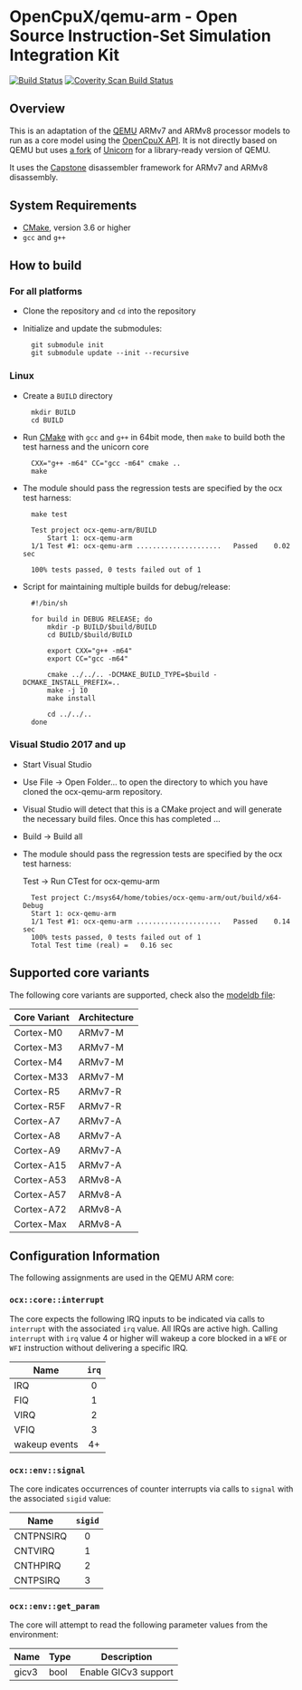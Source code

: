 # OpenCpuX/qemu-arm - Open Source Instruction-Set Simulation Integration Kit

[![Build Status](https://travis-ci.org/snps-virtualprototyping/ocx-qemu-arm.svg?branch=master)](https://travis-ci.org/snps-virtualprototyping/ocx-qemu-arm)
[![Coverity Scan Build Status](https://scan.coverity.com/projects/20237/badge.svg)](https://scan.coverity.com/projects/snps-virtualprototyping-ocx-qemu-arm)


## Overview

This is an adaptation of the [QEMU](https://www.qemu.org/) ARMv7 and ARMv8 
processor models to run as a core model using the 
[OpenCpuX API](https://github.com/snps-virtualprototyping/ocx). It is not 
directly based on QEMU but uses [a fork](https://github.com/snps-virtualprototyping/uncorn) 
of [Unicorn](http://www.unicorn-engine.org/) for a library-ready version of 
QEMU.

It uses the [Capstone](https://github.com/aquynh/capstone) disassembler
framework for ARMv7 and ARMv8 disassembly.

## System Requirements
* [CMake](https://cmake.org), version 3.6 or higher
* `gcc` and `g++`

## How to build

### For all platforms

* Clone the repository and `cd` into the repository
* Initialize and update the submodules:

        git submodule init
        git submodule update --init --recursive

### Linux

* Create a `BUILD` directory

        mkdir BUILD
        cd BUILD

* Run [CMake](https://cmake.org) with `gcc` and `g++` in 64bit mode, 
  then `make` to build both the test harness and the unicorn core

        CXX="g++ -m64" CC="gcc -m64" cmake ..
        make

* The module should pass the regression tests are specified by the ocx test
  harness:

        make test

        Test project ocx-qemu-arm/BUILD
            Start 1: ocx-qemu-arm
        1/1 Test #1: ocx-qemu-arm .....................   Passed    0.02 sec

        100% tests passed, 0 tests failed out of 1


* Script for maintaining multiple builds for debug/release:

        #!/bin/sh

        for build in DEBUG RELEASE; do
            mkdir -p BUILD/$build/BUILD
            cd BUILD/$build/BUILD

            export CXX="g++ -m64"
            export CC="gcc -m64"

            cmake ../../.. -DCMAKE_BUILD_TYPE=$build -DCMAKE_INSTALL_PREFIX=..
            make -j 10
            make install

            cd ../../..
        done

### Visual Studio 2017 and up

* Start Visual Studio 

* Use File -> Open Folder... to open the directory to which you have cloned
  the ocx-qemu-arm repository.

* Visual Studio will detect that this is a CMake project and will generate the
  necessary build files. Once this has completed ...

* Build -> Build all

* The module should pass the regression tests are specified by the ocx test
  harness:

  Test -> Run CTest for ocx-qemu-arm

        Test project C:/msys64/home/tobies/ocx-qemu-arm/out/build/x64-Debug
        Start 1: ocx-qemu-arm
        1/1 Test #1: ocx-qemu-arm .....................   Passed    0.14 sec
        100% tests passed, 0 tests failed out of 1
        Total Test time (real) =   0.16 sec

## Supported core variants

The following core variants are supported, check also the [modeldb file](src/modeldb.cpp):

| Core Variant|Architecture|
|-------------|------------|
| Cortex-M0   | ARMv7-M    |
| Cortex-M3   | ARMv7-M    |
| Cortex-M4   | ARMv7-M    |
| Cortex-M33  | ARMv7-M    |
| Cortex-R5   | ARMv7-R    |
| Cortex-R5F  | ARMv7-R    |
| Cortex-A7   | ARMv7-A    |
| Cortex-A8   | ARMv7-A    |
| Cortex-A9   | ARMv7-A    |
| Cortex-A15  | ARMv7-A    |
| Cortex-A53  | ARMv8-A    |
| Cortex-A57  | ARMv8-A    |
| Cortex-A72  | ARMv8-A    |
| Cortex-Max  | ARMv8-A    |

## Configuration Information

The following assignments are used in the QEMU ARM core:

### ``ocx::core::interrupt``

The core expects the following IRQ inputs to be indicated via
calls to ``interrupt`` with the associated ``irq`` value.
All IRQs are active high. Calling ``interrupt`` with ``irq`` 
value 4 or higher will wakeup a core blocked in a ``WFE`` or
``WFI`` instruction without delivering a specific IRQ.

| Name             | ``irq``     |
|------------------|:-----------:|
| IRQ              | 0           |
| FIQ              | 1           |
| VIRQ             | 2           |
| VFIQ             | 3           |
| wakeup events    | 4+          |

### ``ocx::env::signal``

The core indicates occurrences of counter interrupts via
calls to ``signal`` with the associated ``sigid`` value:

| Name            | ``sigid``    |
|-----------------|:------------:|
| CNTPNSIRQ       | 0            |
| CNTVIRQ         | 1            |
| CNTHPIRQ        | 2            |
| CNTPSIRQ        | 3            |

### ``ocx::env::get_param``

The core will attempt to read the following parameter values
from the environment:

| Name           | Type         | Description                          |
|----------------|--------------|--------------------------------------|
| gicv3          | bool         | Enable GICv3 support                 |

